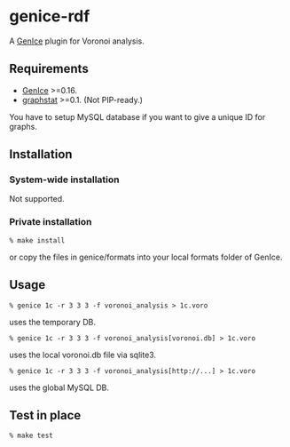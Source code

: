 # genice-rdf

A [GenIce](https://github.com/vitroid/GenIce) plugin for Voronoi analysis.

## Requirements

* [GenIce](https://github.com/vitroid/GenIce) >=0.16.
* [graphstat](https://github.com/vitroid/graphstat) >=0.1. (Not PIP-ready.)

You have to setup MySQL database if you want to give a unique ID for graphs.

## Installation

### System-wide installation

Not supported.



### Private installation

    % make install
or copy the files in genice/formats into your local formats folder of GenIce.

## Usage

	% genice 1c -r 3 3 3 -f voronoi_analysis > 1c.voro
uses the temporary DB.

	% genice 1c -r 3 3 3 -f voronoi_analysis[voronoi.db] > 1c.voro
uses the local voronoi.db file via sqlite3.

	% genice 1c -r 3 3 3 -f voronoi_analysis[http://...] > 1c.voro
uses the global MySQL DB.

## Test in place

    % make test
